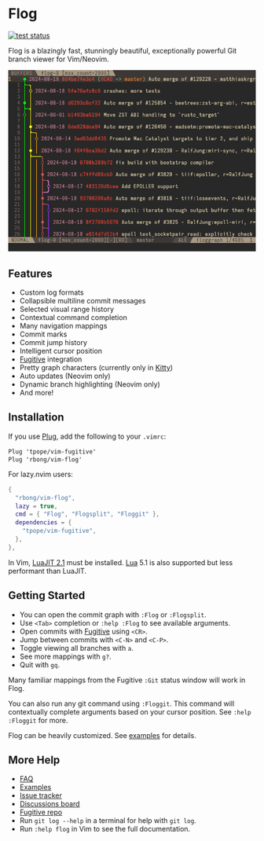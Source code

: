 # Flog

[![test status](https://github.com/rbong/vim-flog/actions/workflows/test.yml/badge.svg?branch=master)](https://github.com/rbong/vim-flog/actions)

Flog is a blazingly fast, stunningly beautiful, exceptionally powerful Git branch viewer for Vim/Neovim.

![flog in action](img/screen-graph.png)

## Features

- Custom log formats
- Collapsible multiline commit messages
- Selected visual range history
- Contextual command completion
- Many navigation mappings
- Commit marks
- Commit jump history
- Intelligent cursor position
- [Fugitive](https://github.com/tpope/vim-fugitive) integration
- Pretty graph characters (currently only in [Kitty](https://github.com/kovidgoyal/kitty))
- Auto updates (Neovim only)
- Dynamic branch highlighting (Neovim only)
- And more!

## Installation

If you use [Plug](https://github.com/junegunn/vim-plug), add the following to your `.vimrc`:

```vim
Plug 'tpope/vim-fugitive'
Plug 'rbong/vim-flog'
```

For lazy.nvim users:

```lua
{
  "rbong/vim-flog",
  lazy = true,
  cmd = { "Flog", "Flogsplit", "Floggit" },
  dependencies = {
    "tpope/vim-fugitive",
  },
},
```

In Vim, [LuaJIT 2.1](https://luajit.org/download.html) must be installed.
[Lua](https://www.lua.org/) 5.1 is also supported but less performant than LuaJIT.

## Getting Started

- You can open the commit graph with `:Flog` or `:Flogsplit`.
- Use `<Tab>` completion or `:help :Flog` to see available arguments.
- Open commits with [Fugitive](https://github.com/tpope/vim-fugitive) using `<CR>`.
- Jump between commits with `<C-N>` and `<C-P>`.
- Toggle viewing all branches with `a`.
- See more mappings with `g?`.
- Quit with `gq`.

Many familiar mappings from the Fugitive `:Git` status window will work in Flog.

You can also run any git command using `:Floggit`.
This command will contextually complete arguments based on your cursor position.
See `:help :Floggit` for more.

Flog can be heavily customized.
See [examples](EXAMPLES.md) for details.

## More Help

- [FAQ](FAQ.md)
- [Examples](EXAMPLES.md)
- [Issue tracker](https://github.com/rbong/vim-flog/issues)
- [Discussions board](https://github.com/rbong/vim-flog/discussions)
- [Fugitive repo](https://github.com/tpope/vim-fugitive)
- Run `git log --help` in a terminal for help with `git log`.
- Run `:help flog` in Vim to see the full documentation.
